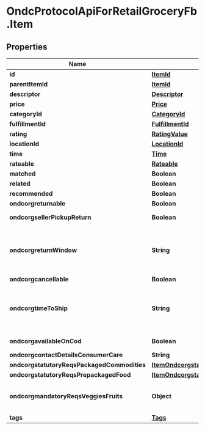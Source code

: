 # OndcProtocolApiForRetailGroceryFb.Item

## Properties
Name | Type | Description | Notes
------------ | ------------- | ------------- | -------------
**id** | [**ItemId**](ItemId.md) |  | 
**parentItemId** | [**ItemId**](ItemId.md) |  | [optional] 
**descriptor** | [**Descriptor**](Descriptor.md) |  | 
**price** | [**Price**](Price.md) |  | 
**categoryId** | [**CategoryId**](CategoryId.md) |  | 
**fulfillmentId** | [**FulfillmentId**](FulfillmentId.md) |  | 
**rating** | [**RatingValue**](RatingValue.md) |  | [optional] 
**locationId** | [**LocationId**](LocationId.md) |  | 
**time** | [**Time**](Time.md) |  | [optional] 
**rateable** | [**Rateable**](Rateable.md) |  | [optional] 
**matched** | **Boolean** |  | 
**related** | **Boolean** |  | [optional] 
**recommended** | **Boolean** |  | [optional] 
**ondcorgreturnable** | **Boolean** | whether the item is returnable | 
**ondcorgsellerPickupReturn** | **Boolean** | in case of return, whether the item should be picked up by seller | 
**ondcorgreturnWindow** | **String** | return window for the item in ISO8601 durations format e.g. &#x27;PT24H&#x27; indicates 24 hour return window. Mandatory if \&quot;@ondc/org/returnable\&quot; is \&quot;true\&quot; | 
**ondcorgcancellable** | **Boolean** | whether the item is cancellable | 
**ondcorgtimeToShip** | **String** | time from order confirmation by which item ready to ship in ISO8601 durations format (e.g. &#x27;PT30M&#x27; indicates item ready to ship in 30 mins). Mandatory for category_id \&quot;F&amp;B\&quot; | 
**ondcorgavailableOnCod** | **Boolean** | whether the catalog item is available on COD | 
**ondcorgcontactDetailsConsumerCare** | **String** | contact details for consumer care | 
**ondcorgstatutoryReqsPackagedCommodities** | [**ItemOndcorgstatutoryReqsPackagedCommodities**](ItemOndcorgstatutoryReqsPackagedCommodities.md) |  | 
**ondcorgstatutoryReqsPrepackagedFood** | [**ItemOndcorgstatutoryReqsPrepackagedFood**](ItemOndcorgstatutoryReqsPrepackagedFood.md) |  | 
**ondcorgmandatoryReqsVeggiesFruits** | **Object** | mandatory for category_id \&quot;Fruits and Vegetables\&quot; required attributes include the following - net_quantity | 
**tags** | [**Tags**](Tags.md) |  | [optional] 
